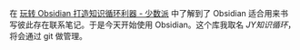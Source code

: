 在 [玩转 Obsidian 打造知识循环利器 - 少数派](https://sspai.com/post/62414) 中了解到了 Obsidian 适合用来书写彼此存在联系笔记。于是今天开始使用 Obsidian。这个库我取名 *JY知识循环*，将会通过 git 做管理。